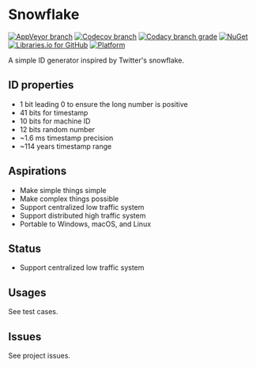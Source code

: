# Snowflake
[![AppVeyor branch](https://img.shields.io/appveyor/ci/MiffyLiye/Snowflake/master.svg?style=flat-square)](https://ci.appveyor.com/project/MiffyLiye/snowflake/branch/master)
[![Codecov branch](https://img.shields.io/codecov/c/github/MiffyLiye/Snowflake/master.svg?style=flat-square)](https://codecov.io/gh/MiffyLiye/Snowflake)
[![Codacy branch grade](https://img.shields.io/codacy/grade/8568d054474f48aca7c900aa099ab4ac/master.svg?style=flat-square)](https://www.codacy.com/app/miffyliye/Snowflake?utm_source=github.com&amp;utm_medium=referral&amp;utm_content=MiffyLiye/Snowflake&amp;utm_campaign=Badge_Grade)
[![NuGet](https://img.shields.io/nuget/v/MiffyLiye.Snowflake.svg?style=flat-square)](https://www.nuget.org/packages/MiffyLiye.Snowflake/)
[![Libraries.io for GitHub](https://img.shields.io/librariesio/github/MiffyLiye/Snowflake.svg?style=flat-square)](https://libraries.io/github/MiffyLiye/Snowflake)
[![Platform](http://img.shields.io/badge/platform-Windows%20%7C%20macOS%20%7C%20Linux-blue.svg?style=flat-square)](http://www.microsoft.com/net/core/platform)

A simple ID generator inspired by Twitter's snowflake.

## ID properties
* 1 bit leading 0 to ensure the long number is positive 
* 41 bits for timestamp
* 10 bits for machine ID
* 12 bits random number
* ~1.6 ms timestamp precision
* ~114 years timestamp range

## Aspirations
* Make simple things simple
* Make complex things possible
* Support centralized low traffic system
* Support distributed high traffic system
* Portable to Windows, macOS, and Linux

## Status
* Support centralized low traffic system

## Usages
See test cases.

## Issues
See project issues.
